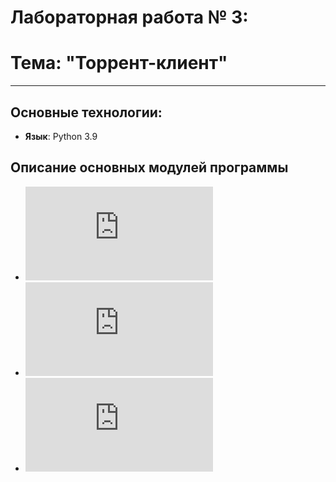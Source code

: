 # Лабораторная работа № 3:
# Тема: "Торрент-клиент" 
---

## Основные технологии:

* __Язык__: Python 3.9

## Описание основных модулей программы

*  ![*Торрент клиент*](https://github.com/bnepryakhin63/ssau2022/blob/main/Designing_Distributed_Applications/Lab3/TorrentClient/client.py)
*  ![*Центр. сервер*](https://github.com/bnepryakhin63/ssau2022/blob/main/Designing_Distributed_Applications/Lab3/TorrentClient/tracker.py)
*  ![*Ответ сервера*](https://github.com/bnepryakhin63/ssau2022/blob/main/Designing_Distributed_Applications/Lab3/TorrentClient/tracker_response.py)
